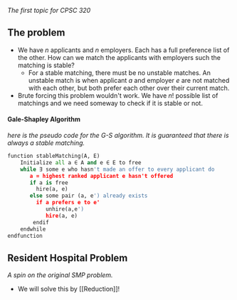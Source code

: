 *The first topic for CPSC 320*
## The problem
- We have $n$ applicants and $n$ employers. Each has a full preference list of the other. How can we match the applicants with employers such the matching is stable?
	- For a stable matching, there must be no unstable matches. An unstable match is when applicant $a$ and employer $e$ are not matched with each other, but both prefer each other over their current match.
- Brute forcing this problem wouldn't work. We have $n!$ possible list of matchings and we need someway to check if it is stable or not.
#### Gale-Shapley Algorithm
*here is the pseudo code for the G-S algorithm. It is guaranteed that there is always a stable matching.*
```python
function stableMatching(A, E)
    Initialize all a ∈ A and e ∈ E to free
    while ∃ some e who hasn't made an offer to every applicant do
       a = highest ranked applicant e hasn't offered
       if a is free
         hire(a, e) 
       else some pair (a, e') already exists
         if a prefers e to e'
	        unhire(a,e')
	        hire(a, e)
	    endif
    endwhile
endfunction
```





## Resident Hospital Problem
*A spin on the original SMP problem.*
- We will solve this by [[Reduction]]!